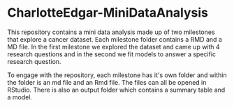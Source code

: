 # CharlotteEdgar-MiniDataAnalysis

This repository contains a mini data analysis made up of two milestones that explore a cancer dataset. Each milestone folder contains a RMD and a MD file. In the first milestone we explored the dataset and came up with 4 research questions and in the second we fit models to answer a specific research question.

To engage with the repository, each milestone has it's own folder and within the folder is an md file and an Rmd file. The files can all be opened in RStudio. There is also an output folder which contains a summary table and a model. 
